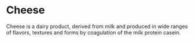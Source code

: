# Cheese
Cheese is a dairy product, derived from milk and produced in wide ranges of flavors, textures and forms by coagulation of the milk protein casein.
